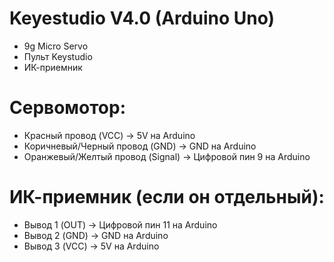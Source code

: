 # Keyestudio V4.0 (Arduino Uno)
- 9g Micro Servo
- Пульт Keystudio
- ИК-приемник

# Сервомотор:
- Красный провод (VCC) -> 5V на Arduino
- Коричневый/Черный провод (GND) -> GND на Arduino
- Оранжевый/Желтый провод (Signal) -> Цифровой пин 9 на Arduino

# ИК-приемник (если он отдельный):
- Вывод 1 (OUT) -> Цифровой пин 11 на Arduino
- Вывод 2 (GND) -> GND на Arduino
- Вывод 3 (VCC) -> 5V на Arduino

